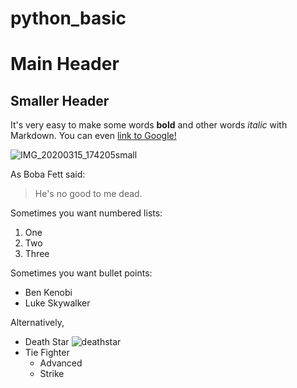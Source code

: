 # python_basic
# Main Header
## Smaller Header
It's very easy to make some words **bold** and other words *italic* with Markdown. You can even [link to Google!](http://google.com)

![IMG_20200315_174205small](https://user-images.githubusercontent.com/77041254/103738181-82e9a500-502e-11eb-8774-a935a9fd981b.jpg)



As Boba Fett said:

> He's no good
> to me dead.

Sometimes you want numbered lists:

1. One
2. Two
3. Three

Sometimes you want bullet points:

* Ben Kenobi
* Luke Skywalker

Alternatively,

- Death Star
![deathstar](https://upload.wikimedia.org/wikipedia/en/thumb/f/f9/Death_star1.png/220px-Death_star1.png)
- Tie Fighter
  - Advanced
  - Strike
